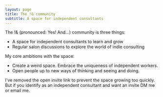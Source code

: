 ```yaml
---
layout: page
title: The !& community
subtitle: A space for independent consultants
---
```


The !& (pronounced: Yes! And...) community is three things:

- A space for independent consultants to learn and grow
- Regular salon discussions to explore the world of indie consulting

My core ambitions with the space:

- Create a weird space. Embrace the uniqueness of independent workers.
- Open people up to new ways of thinking and seeing and doing.

I've removed the open invite link to prevent the space growing too quickly. But if you identify as an independent consultant and want an invite DM me or email me.
